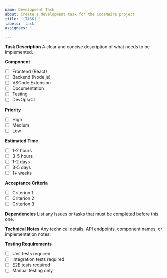 ```yaml
---
name: Development Task
about: Create a development task for the CodeNWire project
title: '[TASK] '
labels: 'task'
assignees: ''

---
```


**Task Description**
A clear and concise description of what needs to be implemented.

**Component**
- [ ] Frontend (React)
- [ ] Backend (Node.js)
- [ ] VSCode Extension
- [ ] Documentation
- [ ] Testing
- [ ] DevOps/CI

**Priority**
- [ ] High
- [ ] Medium
- [ ] Low

**Estimated Time**
- [ ] 1-2 hours
- [ ] 3-5 hours
- [ ] 1-2 days
- [ ] 3-5 days
- [ ] 1+ weeks

**Acceptance Criteria**
- [ ] Criterion 1
- [ ] Criterion 2
- [ ] Criterion 3

**Dependencies**
List any issues or tasks that must be completed before this one.

**Technical Notes**
Any technical details, API endpoints, component names, or implementation notes.

**Testing Requirements**
- [ ] Unit tests required
- [ ] Integration tests required
- [ ] E2E tests required
- [ ] Manual testing only
